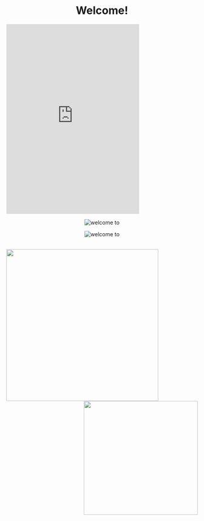 <p>
  <h1 align="center"><b>Welcome!</b></h1>
</p>
<iframe src="https://discord.com/widget?id=908055039258550305&theme=dark" width="350" height="500" allowtransparency="true" frameborder="0" sandbox="allow-popups allow-popups-to-escape-sandbox allow-same-origin allow-scripts"></iframe>
<p align="center">
    <img align="center" alt="welcome to" src="https://komarev.com/ghpvc/?username=ByMynix&color=red&style=flat" />
</p>
<p align="center">
    <img align="center" alt="welcome to" src="https://discord.c99.nl/widget/theme-3/852594580033110024.png" />
</p>

<br>
<a>
  <img align="left" width="400" src="https://github-readme-stats.vercel.app/api?username=ByMynix&show_icons=true&hide_border=true&theme=tokyonight">
  <img align="right" width="300" src="https://github-readme-stats.vercel.app/api/top-langs/?username=ByMynix&hide_border=true&theme=tokyonight&layout=compact&hide=batchfile">
</a>
<br>
